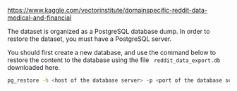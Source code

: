 https://www.kaggle.com/vectorinstitute/domainspecific-reddit-data-medical-and-financial

The dataset is organized as a PostgreSQL database dump. In order to restore the dataset, you must have a PostgreSQL server.

You should first create a new database, and use the command below to restore the content to the database using the file ` reddit_data_export.db` downloaded here. 
```bash
pg_restore -h <host of the database server> -p <port of the database server > --no-owner -U postgres -W -d <the new database you created> reddit_data_export.db
```
